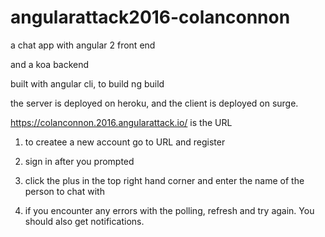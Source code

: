 # angularattack2016-colanconnon

a chat app with angular 2 front end

and a koa backend

built with angular cli, to build ng build

the server is deployed on heroku, and the client is deployed on surge.

https://colanconnon.2016.angularattack.io/  is the URL

1) to createe a new account go to URL and register

2) sign in after you prompted

3) click the plus in the top right hand corner and enter the name of the person to chat with

4) if you encounter any errors with the polling, refresh and try again. 
You should also get notifications.

